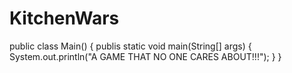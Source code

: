 # KitchenWars

public class Main() {
  publis static void main(String[] args) {
    System.out.println("A GAME THAT NO ONE CARES ABOUT!!!");
  }
}
